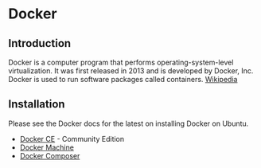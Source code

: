 # Docker

## Introduction

Docker is a computer program that performs operating-system-level virtualization. It was first released in 2013 and is developed by Docker, Inc. Docker is used to run software packages called containers. [Wikipedia](https://en.wikipedia.org/wiki/Docker_(software))

## Installation

Please see the Docker docs for the latest on installing Docker on Ubuntu.

* [Docker CE](https://docs.docker.com/install/linux/docker-ce/ubuntu/#install-using-the-repository) - Community Edition
* [Docker Machine](https://docs.docker.com/machine/install-machine/#install-machine-directly)
* [Docker Composer](https://docs.docker.com/compose/install/#install-compose)
